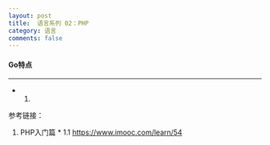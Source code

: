 ```yaml
---
layout: post
title:  语言系列 02：PHP
category: 语言
comments: false
---
```


#### Go特点 
 ---
 
 * 1.  
 

 
 
 
 
 参考链接：
 
 1.  PHP入门篇
 	* 1.1 <https://www.imooc.com/learn/54>
 
 
 
 
 
 
 
 
 
 
 
 
 
 
 
 
 
 